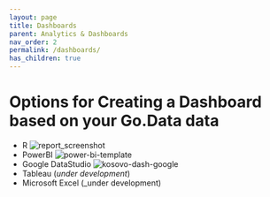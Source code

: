 ```yaml
---
layout: page
title: Dashboards
parent: Analytics & Dashboards
nav_order: 2
permalink: /dashboards/
has_children: true
---
```


# Options for Creating a Dashboard based on your Go.Data data
- R
![report_screenshot](../assets/report_screenshot.png)
- PowerBI
![power-bi-template](../assets/power-bi-template.png)
- Google DataStudio
![kosovo-dash-google](../assets/kosovo-dash-google.png)
- Tableau (_under development_)
- Microsoft Excel (_under development)


